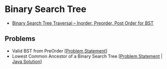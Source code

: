 # Binary Search Tree

- [Binary Search Tree Traversal – Inorder, Preorder, Post Order for BST](https://www.freecodecamp.org/news/binary-search-tree-traversal-inorder-preorder-post-order-for-bst/#:~:text=For%20Inorder%2C%20you%20traverse%20from,subtree%20then%20to%20the%20root.)


## Problems 

- Valid BST from PreOrder [[Problem Statement](https://www.interviewbit.com/problems/valid-bst-from-preorder/)]
- Lowest Common Ancestor of a Binary Search Tree [[Problem Statement](https://leetcode.com/problems/lowest-common-ancestor-of-a-binary-search-tree/) | [Java Solution](/CompetitiveProgramming/BinarySearchTrees/LCABST.java)]
